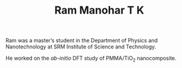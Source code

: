 ﻿---
# Display name
title: Ram Manohar T K

# Full name (for SEO)
first_name: Ram Manohar
last_name: T K
join: -2023

# Username (this should match the folder name)
authors:
  - Ram Manohar T K

# Is this the primary user of the site?
superuser: false

# Role/position
role: Masters project

# Organizations/Affiliations
organizations:
  - name: SRM Institute of Science and Technology
    url: ''

# Short bio (displayed in user profile at end of posts)
bio: Project in  topic the ab initio DFT study of PMMA/TiO
 nanocomposite.

interests:
  - Polymers and Giant Molecules

education:
  courses:
    - course: MSc in Physics
      institution: SRM Institute of Science and Technology
      year: 2024
    - course: BSc in Physics
      institution: Mes Ponnani College, University of Calicut
      year: 2019

social:
  - icon: envelope
    icon_pack: fas
    link: 'mailto:rammanohartk@gmail.com'

user_groups:
  - Alumni
---
Ram was a master’s student in the Department of Physics and Nanotechnology at SRM Institute of Science and Technology.

He worked on the _ab-initio_ DFT study of PMMA/TiO$_\mathsf{2}$ nanocomposite.
